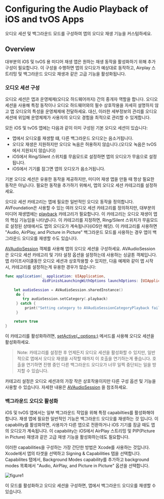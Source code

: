 # Configuring the Audio Playback of iOS and tvOS Apps

오디오 세션 및 백그라운드 모드를 구성하여 앱의 오디오 재생 기능을 커스텀하세요.

## Overview

대부분의 iOS 및 tvOS 용 미디어 재생 앱은 원하는 재생 동작을 활성화하기 위해 추가 구성이 필요합니다. 이 구성을 수행하면 앱의 오디오가 예상대로 동작하고, Airplay 스트리밍 및 백그라운드 오디오 재생과 같은 고급 기능을 활성화됩니다.

### 오디오 세션 구성

오디오 세션은 앱과 운영체제(오디오 하드웨어까지) 간의 중개자 역할을 합니다. 오디오 세션을 사용해 특정 동작이나 오디오 하드웨어와의 필수 상호작용을 자세히 설명하지 않고 앱 오디오의 특성을 운영체제에 전달하세요. 대신, 이러한 세부정보의 관리를 오디오 세션에 위임해 운영체제가 사용자의 오디오 경험을 최적으로 관리할 수 있게합니다.

모든 iOS 및 tvOS 앱에는 다음과 같이 이미 구성된 기본 오디오 세션이 있습니다:

- 앱에서 오디오를 재생할 떄, 다른 백그라운드 오디오는 음소거됩니다.
- 오디오 재생은 지원하지만 오디오 녹음은 허용하지 않습니다.(오디오 녹음은 tvOS에서 지원되지 않습니다)
- iOS에서 Ring/Silent 스위치를 무음모드로 설정하면 앱의 오디오가 무음으로 설정됩니다.
- iOS에서 기기를 잠그면 앱의 오디오가 음소거됩니다.

기본 오디오 세션은 유용한 동작을 제공하지만, 미디어 재생 앱을 만들 때 항상 필요한 동작은 아닙니다. 필요한 동작을 추가하기 위해서, 앱의 오디오 세션 카테고리를 설정하세요.

오디오 세션 카테고리는 앱에 필요한 일반적인 오디오 동작을 정의합니다. AVFoundation은 사용할 수 있는 여러 오디오 세션 카테고리를 정의하지만, 대부분의 미디어 재생앱에는 [playback](https://developer.apple.com/documentation/avfaudio/avaudiosession/category/1616509-playback) 카테고리가 필요합니다. 이 카테고리는 오디오 재생이 앱의 핵심 기능임을 나타냅니다. 이 카테고리를 지정하면, Ring/Silent 스위치가 무음모드로 설정된 상태에서도 앱의 오디오가 계속됩니다(iOS만 해당). 이 카테고리를 사용하면 "Audio, AirPlay, and Picture in Picture" 백그라운드 모드를 사용하는 경우 앱이 백그라운드 오디오를 재생할 수도 있습니다.

[AVAudioSession](https://developer.apple.com/documentation/avfaudio/avaudiosession) 객체를 사용해 앱의 오디오 세션을 구성하세요. AVAudioSession은 오디오 세션 카테고리 및 기타 설정 옵션을 설정하는데 사용하는 싱글톤 객체입니다. 앱 라이프사이클동안 오디오 세션과 상호작용할 수 있지만, 다음 예제와 같이 앱 시작 시, 카테고리를 설정하는게 유용한 경우가 많습니다:

```swift
func application(_ application: UIApplication,
                 didFinishLaunchingWithOptions launchOptions: [UIApplication.LaunchOptionsKey: Any]?) -> Bool {
    
    let audioSession = AVAudioSession.sharedInstance()
     do {
        try audioSession.setCategory(.playback)
     } catch {
         print("Setting category to AVAudioSessionCategoryPlayback failed.")
     }

    return true
}
```

이 카테고리를 활성화하려면, [setActive(_:options:)](https://developer.apple.com/documentation/avfaudio/avaudiosession/1616627-setactive) 메서드를 사용해 오디오 세션을 활성화하세요.

> Note: 카테고리를 설정한 후 언제든지 오디오 세션을 활성화할 수 있지만, 일반적으로 앱에서 오디오 재생을 시작할 때까지 이 호출을 연기하는게 좋습니다. 호출을 연기하면 진행 중인 다른 백그라운드 오디오가 너무 일찍 중단되는 일을 방지할 수 있습니다.

카테고리 설정은 오디오 세션과의 가장 작은 상호작용이지만 다른 구성 옵션 및 기능을 사용할 수 있습니다. 자세한 내용은 [AVAudioSession](https://developer.apple.com/documentation/avfaudio/avaudiosession) 을 참조하세요.

### 백그라운드 오디오 활성화

iOS 및 tvOS 앱에서는 일부 백그라운드 작업을 위해 특정 capabilties를 활성화해야 합니다. 재생 앱에 필요한 일반적인 기능은 백그라운드 오디오를 재생하는 것 입니다. 이 capability를 활성화하면, 사용자가 다른 앱으로 전환하거나 iOS 기기를 잠글 때도 앱의 오디오가 계속됩니다. 이 capability는 iOS에서 AirPlay 스트리밍 및 PIP(Picture in Picture) 재생과 같은 고급 재생 기능을 활성화하는데도 필요합니다.

이러한 capabilities을 구성하는 가장 간단한 방법은 Xcode를 사용하는 것입니다. Xcode에서 앱의 타겟을 선택하고 Signing & Capabilities 탭을 선택합니다. Capabilites 탭에서, Background Modes capability를 추가하고 background modes 목록에서 "Audio, AirPlay, and Picture in Picture" 옵션을 선택합니다.

![figure1](Configuring-the-Audio-Playback-of-iOS-and-tvOS-Apps-figure1)

이 모드를 활성화하고 오디오 세션을 구성하면, 앱에서 백그라운드 오디오를 재생할 수 있습니다.
